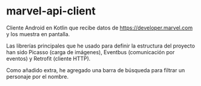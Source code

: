 # marvel-api-client

Cliente Android en Kotlin que recibe datos de https://developer.marvel.com y los muestra en pantalla.

Las librerías principales que he usado para definir la estructura del proyecto han sido Picasso (carga de imágenes), Eventbus (comunicación por eventos) y Retrofit (cliente HTTP).

Como añadido extra, he agregado una barra de búsqueda para filtrar un personaje por el nombre.
